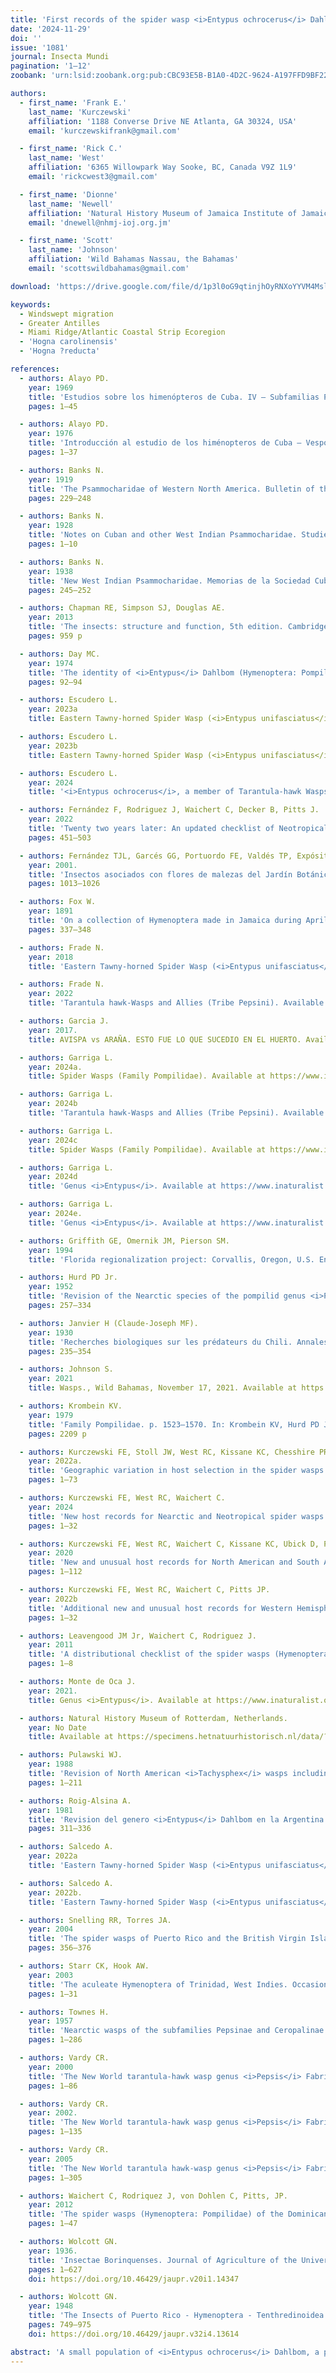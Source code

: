 ```yaml
---
title: 'First records of the spider wasp <i>Entypus ochrocerus</i> Dahlbom (Hymenoptera: Pompilidae: Pepsinae) from the continental United States, Jamaica, and the Bahamas'
date: '2024-11-29'
doi: ''
issue: '1081'
journal: Insecta Mundi
pagination: '1–12'
zoobank: 'urn:lsid:zoobank.org:pub:CBC93E5B-B1A0-4D2C-9624-A197FFD9BF22'

authors:
  - first_name: 'Frank E.'
    last_name: 'Kurczewski'
    affiliation: '1188 Converse Drive NE Atlanta, GA 30324, USA'
    email: 'kurczewskifrank@gmail.com'

  - first_name: 'Rick C.'
    last_name: 'West'
    affiliation: '6365 Willowpark Way Sooke, BC, Canada V9Z 1L9'
    email: 'rickcwest3@gmail.com'

  - first_name: 'Dionne'
    last_name: 'Newell'
    affiliation: 'Natural History Museum of Jamaica Institute of Jamaica 10–16 East Street Kingston, Jamaica'
    email: 'dnewell@nhmj-ioj.org.jm'

  - first_name: 'Scott'
    last_name: 'Johnson'
    affiliation: 'Wild Bahamas Nassau, the Bahamas'
    email: 'scottswildbahamas@gmail.com'

download: 'https://drive.google.com/file/d/1p3l0oG9qtinjhOyRNXoYYVM4MslrP0_T/view?usp=sharing'

keywords:
  - Windswept migration
  - Greater Antilles
  - Miami Ridge/Atlantic Coastal Strip Ecoregion
  - 'Hogna carolinensis'
  - 'Hogna ?reducta'

references:
  - authors: Alayo PD.
    year: 1969
    title: 'Estudios sobre los himenópteros de Cuba. IV – Subfamilias Pepsinae y Ceropalinae (Familia Pompilidae). Poeyana 61'
    pages: 1–45

  - authors: Alayo PD.
    year: 1976
    title: 'Introducción al estudio de los himénopteros de Cuba – Vespoidea. Serie Biológica, 62'
    pages: 1–37

  - authors: Banks N.
    year: 1919
    title: 'The Psammocharidae of Western North America. Bulletin of the Museum of Comparative Zoology at Harvard College 63'
    pages: 229–248

  - authors: Banks N.
    year: 1928
    title: 'Notes on Cuban and other West Indian Psammocharidae. Studies on Cuban Insects, 1'
    pages: 1–10

  - authors: Banks N.
    year: 1938
    title: 'New West Indian Psammocharidae. Memorias de la Sociedad Cubana de Historia Natural 12'
    pages: 245–252

  - authors: Chapman RE, Simpson SJ, Douglas AE.
    year: 2013
    title: 'The insects: structure and function, 5th edition. Cambridge University Press, New York.'
    pages: 959 p

  - authors: Day MC.
    year: 1974
    title: 'The identity of <i>Entypus</i> Dahlbom (Hymenoptera: Pompilidae). Entomological News 85'
    pages: 92–94

  - authors: Escudero L.
    year: 2023a
    title: Eastern Tawny-horned Spider Wasp (<i>Entypus unifasciatus</i>). Available at https://www.inaturalist.org/observations/164336326. (Last accessed 26 May 2024.)'

  - authors: Escudero L.
    year: 2023b
    title: Eastern Tawny-horned Spider Wasp (<i>Entypus unifasciatus</i>). Available at https://www.inaturalist.org/observations/165513962. (Last accessed 26 May 2024.)'

  - authors: Escudero L.
    year: 2024
    title: '<i>Entypus ochrocerus</i>, a member of Tarantula-hawk Wasps and Allies (Tribe Pepsini). Available at https://www.inaturalist.org/observations/228047194. (Last accessed 8 July 2024.)'

  - authors: Fernández F, Rodriguez J, Waichert C, Decker B, Pitts J.
    year: 2022
    title: 'Twenty two years later: An updated checklist of Neotropical spider wasps (Hymenoptera: Pompilidae). Zootaxa 5116'
    pages: 451–503

  - authors: Fernández TJL, Garcés GG, Portuordo FE, Valdés TP, Expósito EI.
    year: 2001.
    title: 'Insectos asociados con flores de malezas del Jardín Botánico de Santiago de Cuba, con énfasis en Hymenoptera. Revista de Biología Tropical 49'
    pages: 1013–1026

  - authors: Fox W.
    year: 1891
    title: 'On a collection of Hymenoptera made in Jamaica during April, 1891. Transactions of the American Entomological Society 18'
    pages: 337–348

  - authors: Frade N.
    year: 2018
    title: 'Eastern Tawny-horned Spider Wasp (<i>Entypus unifasciatus</i>). Available at https://www.inaturalist.org/observations/15202762. (Last accessed 26 May 2024.)'

  - authors: Frade N.
    year: 2022
    title: 'Tarantula hawk-Wasps and Allies (Tribe Pepsini). Available at https://www.inaturalist.org/observations/108266967. (Last accessed 30 May 2024.)'

  - authors: Garcia J.
    year: 2017.
    title: AVISPA vs ARAÑA. ESTO FUE LO QUE SUCEDIO EN EL HUERTO. Available online at https://www.youtube.com/watch?v=WofhQwJWCRE. (Last accessed 1 June 2024.)'

  - authors: Garriga L.
    year: 2024a.
    title: Spider Wasps (Family Pompilidae). Available at https://www.inaturalist.org/observations/202685272. (Last accessed 30 May 2024.)'

  - authors: Garriga L.
    year: 2024b
    title: 'Tarantula hawk-Wasps and Allies (Tribe Pepsini). Available at https://www.inaturalist.org/observations/205359925. (Last accessed 30 May 2024.)'

  - authors: Garriga L.
    year: 2024c
    title: Spider Wasps (Family Pompilidae). Available at https://www.inaturalist.org/observations/217473959. (Last accessed 30 May 2024.)'

  - authors: Garriga L.
    year: 2024d
    title: 'Genus <i>Entypus</i>. Available at https://www.inaturalist.org/observations/235818248. (Last accessed 4 September 2024.)'

  - authors: Garriga L.
    year: 2024e.
    title: 'Genus <i>Entypus</i>. Available at https://www.inaturalist.org/observations/235818275. (Last accessed 4 September 2024.)'

  - authors: Griffith GE, Omernik JM, Pierson SM.
    year: 1994
    title: 'Florida regionalization project: Corvallis, Oregon, U.S. Environmental Protection Agency, National Health and Environmental Effects Research Laboratory, EPA/600/Q-95/002 (map).'

  - authors: Hurd PD Jr.
    year: 1952
    title: 'Revision of the Nearctic species of the pompilid genus <i>Pepsis</i> (Hymenoptera, Pompilidae). Bulletin of the American Museum of Natural History 98'
    pages: 257–334

  - authors: Janvier H (Claude-Joseph MF).
    year: 1930
    title: 'Recherches biologiques sur les prédateurs du Chili. Annales de Sciences Naturelles (10)13'
    pages: 235–354

  - authors: Johnson S.
    year: 2021
    title: Wasps., Wild Bahamas, November 17, 2021. Available at https://www.facebook.com/BahamianWildlife/posts/wasps-are-truly-amazing-animals-and-some-of-the-most-feared-creatures-in-the-bah/6435702313170053/. (Last accessed 17 June 2024.)'

  - authors: Krombein KV.
    year: 1979
    title: 'Family Pompilidae. p. 1523–1570. In: Krombein KV, Hurd PD Jr., Smith DR, Burks BD (eds.). Catalog of Hymenoptera in America North of Mexico. Volume 2, Apocrita (Aculeata). Smithsonian Institution Press; Washington, DC.'
    pages: 2209 p

  - authors: Kurczewski FE, Stoll JW, West RC, Kissane KC, Chesshire PR, Cobb NS.
    year: 2022a.
    title: 'Geographic variation in host selection in the spider wasps <i>Entypus unifasciatus</i> (Say) and <i>Tachypompilus ferrugineus</i> (Say) (Hymenoptera: Pompilidae), II. Insecta Mundi 0925'
    pages: 1–73

  - authors: Kurczewski FE, West RC, Waichert C.
    year: 2024
    title: 'New host records for Nearctic and Neotropical spider wasps (Hymenoptera: Pompilidae). Insecta Mundi 1034'
    pages: 1–32

  - authors: Kurczewski FE, West RC, Waichert C, Kissane KC, Ubick D, Pitts JP.
    year: 2020
    title: 'New and unusual host records for North American and South American spider wasps (Hymenoptera: Pompilidae). Zootaxa 4891'
    pages: 1–112

  - authors: Kurczewski FE, West RC, Waichert C, Pitts JP.
    year: 2022b
    title: 'Additional new and unusual host records for Western Hemisphere spider wasps (Hymenoptera: Pompilidae). Insecta Mundi 0928'
    pages: 1–32

  - authors: Leavengood JM Jr, Waichert C, Rodriguez J.
    year: 2011
    title: 'A distributional checklist of the spider wasps (Hymenoptera: Pompilidae) of Florida. Insecta Mundi 0161'
    pages: 1–8

  - authors: Monte de Oca J.
    year: 2021.
    title: Genus <i>Entypus</i>. Available at https://www.inaturalist.org/observations/73162261. (Last accessed 26 May 2024.)'

  - authors: Natural History Museum of Rotterdam, Netherlands.
    year: No Date
    title: Available at https://specimens.hetnatuurhistorisch.nl/data/?taxonKey=9594318. (Last accessed 10 July 2023).'

  - authors: Pulawski WJ.
    year: 1988
    title: 'Revision of North American <i>Tachysphex</i> wasps including Central American and Caribbean species (Hymenoptera: Sphecidae). Memoirs of the California Academy of Sciences 10'
    pages: 1–211

  - authors: Roig-Alsina A.
    year: 1981
    title: 'Revision del genero <i>Entypus</i> Dahlbom en la Argentina (Hymenoptera: Pompilidae). Revista de la Sociedad Entomológia Argentina 40'
    pages: 311–336

  - authors: Salcedo A.
    year: 2022a
    title: 'Eastern Tawny-horned Spider Wasp (<i>Entypus unifasciatus</i>). Available at https://www.inaturalist.org/observations/110714290. (Last accessed 26 May 2024.)'

  - authors: Salcedo A.
    year: 2022b.
    title: 'Eastern Tawny-horned Spider Wasp (<i>Entypus unifasciatus</i>). Available at https://www.inaturalist.org/observations/113589195. (Last accessed 26 May 2024.)'

  - authors: Snelling RR, Torres JA.
    year: 2004
    title: 'The spider wasps of Puerto Rico and the British Virgin Islands (Hymenoptera: Pompilidae). Journal of the Kansas Entomological Society 77'
    pages: 356–376

  - authors: Starr CK, Hook AW.
    year: 2003
    title: 'The aculeate Hymenoptera of Trinidad, West Indies. Occasional papers of the Department of Life Sciences, University of the West Indies 12'
    pages: 1–31

  - authors: Townes H.
    year: 1957
    title: 'Nearctic wasps of the subfamilies Pepsinae and Ceropalinae. United States National Museum Bulletin 209'
    pages: 1–286

  - authors: Vardy CR.
    year: 2000
    title: 'The New World tarantula-hawk wasp genus <i>Pepsis</i> Fabricius (Hymenoptera: Pompilidae). Part 1. Introduction and the <i>P. rubra</i> species-group. Zoologische Verhandelingen 332'
    pages: 1–86

  - authors: Vardy CR.
    year: 2002.
    title: 'The New World tarantula-hawk wasp genus <i>Pepsis</i> Fabricius (Hymenoptera: Pompilidae). Part 2. The <i>P. grossa</i> to <i>P. deaurata-</i>groups. Zoologische Verhandelingen 337'
    pages: 1–135

  - authors: Vardy CR.
    year: 2005
    title: 'The New World tarantula hawk-wasp genus <i>Pepsis</i> Fabricius (Hymenoptera: Pompilidae). Part 3. The <i>P. inclyta</i> to <i>P. auriguttata</i>-groups. Zoologische Mededelingen Leiden 79'
    pages: 1–305

  - authors: Waichert C, Rodriquez J, von Dohlen C, Pitts, JP.
    year: 2012
    title: 'The spider wasps (Hymenoptera: Pompilidae) of the Dominican Republic. Zootaxa 3353'
    pages: 1–47

  - authors: Wolcott GN.
    year: 1936.
    title: 'Insectae Borinquenses. Journal of Agriculture of the University of Puerto Rico 20'
    pages: 1–627
    doi: https://doi.org/10.46429/jaupr.v20i1.14347

  - authors: Wolcott GN.
    year: 1948
    title: 'The Insects of Puerto Rico - Hymenoptera - Tenthredinoidea: Tenthredinidae: Sawflies. Journal of Agriculture of the University of Puerto Rico, 32'
    pages: 749–975
    doi: https://doi.org/10.46429/jaupr.v32i4.13614

abstract: 'A small population of <i>Entypus ochrocerus</i> Dahlbom, a predominantly Greater Antilles spider wasp (Hymenoptera: Pompilidae: Pepsinae), is reported for the first time from the continental United States based on photographs and associated information from iNaturalist.org. The species was initially misidentified online as <i>E. unifasciatus unifasciatus</i> (Say) or <i>Entypus</i> sp. However, <i>Entypus u. unifasciatus</i> individuals from east of the 100th Meridian in the U. S. typically have melanochromatic (dark) wings with a subapical xanthochromatic (orange-amber) patch. <i>Entypus ochrocerus</i> from Miami-Dade County, Florida is differentiated from <i>E. u. unifasciatus</i> by its black body with dark greenish blue reflections and orange-amber forewings with narrow basal and rather broad apical infuscation. <i>Entypus ochrocerus</i> was photographed at 13 sites in a \~60 sq mi (155 sq km), heavily urbanized area of the Miami Ridge/Atlantic Coastal Strip Level III Ecoregion characterized by moderately deep, well drained, rapidly permeable soils on coastal sand ridges with scrub vegetation. The capture of <i>Hogna carolinensis</i> (Walckenaer) (Araneae: Lycosidae) as host spider by <i>E. ochrocerus</i> in Florida confirms similar host capture behavior of <i>H. ?reducta</i> (Bryant) in the Dominican Republic. We also introduce the first records of <i>E. ochrocerus</i> from the island of Jamaica based on 15 pinned museum specimens from various Jamaica localities. Photographs of <i>E. ochrocerus</i> and associated information from East Grand Bahamas, Grand Bahama Island represent the first definitive evidence of this species in the Bahamas. Every major island group in the Greater Antilles plus Miami-Dade County, Florida, USA, has a population of <i>E. ochrocerus</i>.'
---
```


